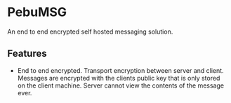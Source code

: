 # PebuMSG
An end to end encrypted self hosted messaging solution. 
## Features
* End to end encrypted. Transport encryption between server and client. Messages are encrypted with the clients public key that is only stored on the client machine. Server cannot view the contents of the message ever.
